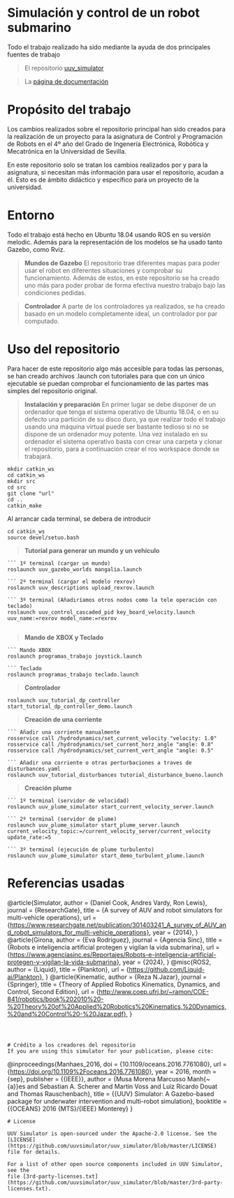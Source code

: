 # Simulación y control de un robot submarino 

Todo el trabajo realizado ha sido mediante la ayuda de dos principales fuentes de trabajo

> El repositorio   [uuv_simulator](https://github.com/uuvsimulator/uuv_simulator)

> La  [página de documentación](https://uuvsimulator.github.io/packages/uuv_simulator/intro/) 

# Propósito del trabajo
Los cambios realizados sobre el repositorio principal han sido creados para la realización de un proyecto para la asignatura de Control y Programación de Robots en el 4º año del Grado de Ingenería Electrónica, Robótica y Mecatrónica en la Universidad de Sevilla.

En este repositorio solo se tratan los cambios realizados por y para la asignatura, si necesitan más información para usar el repositorio, acudan a él. Esto es de ámbito didáctico y específico para un proyecto de la universidad.

# Entorno
Todo el trabajo está hecho en Ubuntu 18.04 usando ROS en su versión melodic. Además para la representación de los modelos se ha usado tanto Gazebo, como Rviz.

> **Mundos de Gazebo**
El repositorio trae diferentes mapas para poder usar el robot en diferentes situaciones y comprobar su funcionamiento. Además de estos, en este repositorio se ha creado uno más para poder probar de forma efectiva nuestro trabajo bajo las condiciones pedidas.

> **Controlador**
A parte de los controladores ya realizados, se ha creado basado en un modelo completamente ideal, un controlador por par computado.

# Uso del repositorio
Para hacer de este repositorio algo más accesible para todas las personas, se han creado archivos .launch con tutoriales para que con un único ejecutable se puedan comprobar el funcionamiento de las partes mas simples del repositorio original. 

> **Instalación y preparación**
En primer lugar se debe disponer de un ordenador que tenga el sistema operativo de Ubuntu 18.04, o en su defecto una partición de su disco duro, ya que realizar todo el trabajo usando una máquina virtual puede ser bastante tedioso si no se dispone de un ordenador muy potente. Una vez instalado en su ordenador el sistema operativo basta con crear una carpeta y clonar el repositorio, para a continuación crear el ros workspace donde se trabajará.
```
mkdir catkin_ws
cd catkin_ws
mkdir src
cd src
git clone "url"
cd ..
catkin_make
```

Al arrancar cada terminal, se debera de introducir
```
cd catkin_ws
source devel/setuo.bash
```
> **Tutorial para generar un mundo y un vehículo**
```
``` 1º terminal (cargar un mundo)
roslaunch uuv_gazebo_worlds mangalia.launch

``` 2º terminal (cargar el modelo rexrov)
roslaunch uuv_descriptions upload_rexrov.launch

``` 3º terminal (Añadiríamos otros nodos como la tele operación con teclado)
roslaunch uuv_control_cascaded_pid key_board_velocity.launch uuv_name:=rexrov model_name:=rexrov


```
> **Mando de XBOX y Teclado**
```
``` Mando XBOX
roslaunch programas_trabajo joystick.launch

``` Teclado
roslaunch programas_trabajo teclado.launch

```
> **Controlador**
```
roslaunch uuv_tutorial_dp_controller start_tutorial_dp_controller_demo.launch

```
> **Creación de una corriente**
```
``` Añadir una corriente manualmente
rosservice call /hydrodynamics/set_current_velocity "velocity: 1.0"
rosservice call /hydrodynamics/set_current_horz_angle "angle: 0.8"
rosservice call /hydrodynamics/set_current_vert_angle "angle: 0.5"

``` Añadir una corriente o otras perturbaciones a traves de disturbances.yaml
roslaunch uuv_tutorial_disturbances tutorial_disturbance_bueno.launch
```

> **Creación plume**

```
``` 1º terminal (servidor de velocidad)
roslaunch uuv_plume_simulator start_current_velocity_server.launch

``` 2º terminal (servidor de plume)
roslaunch uuv_plume_simulator start_plume_server.launch current_velocity_topic:=/current_velocity_server/current_velocity update_rate:=5

``` 3º terminal (ejecución de plume turbulento)
roslaunch uuv_plume_simulator start_demo_turbulent_plume.launch

```
# Referencias usadas


@article{Simulator,
   author = {Daniel Cook, Andres Vardy, Ron Lewis},
   journal = {ResearchGate},
   title = {A survey of AUV and robot simulators for multi-vehicle operations},
   url = {https://www.researchgate.net/publication/301403241_A_survey_of_AUV_and_robot_simulators_for_multi-vehicle_operations},
   year = {2014},
}
@article{Girona,
   author = {Eva Rodriguez},
   journal = {Agencia Sinc},
   title = {Robots e inteligencia artificial protegen y vigilan la vida submarina},
   url = {https://www.agenciasinc.es/Reportajes/Robots-e-inteligencia-artificial-protegen-y-vigilan-la-vida-submarina},
   year = {2024},
}
@misc{ROS2,
   author = {Liquid},
   title = {Plankton},
   url = {https://github.com/Liquid-ai/Plankton},
}
@article{Kinematic,
   author = {Reza N.Jazar},
   journal = {Springer},
   title = {Theory of Applied Robotics Kinematics, Dynamics, and Control, Second Edition},
   url = {http://www.coep.ufrj.br/~ramon/COE-841/robotics/book%202010%20-%20Theory%20of%20Applied%20Robotics%20Kinematics,%20Dynamics,%20and%20Control%20-%20Jazar.pdf},
}
```



# Crédito a los creadores del repositorio
If you are using this simulator for your publication, please cite:

```
@inproceedings{Manhaes_2016,
	doi = {10.1109/oceans.2016.7761080},
	url = {https://doi.org/10.1109%2Foceans.2016.7761080},
	year = 2016,
	month = {sep},
	publisher = {{IEEE}},
	author = {Musa Morena Marcusso Manh{\~{a}}es and Sebastian A. Scherer and Martin Voss and Luiz Ricardo Douat and Thomas Rauschenbach},
	title = {{UUV} Simulator: A Gazebo-based package for underwater intervention and multi-robot simulation},
	booktitle = {{OCEANS} 2016 {MTS}/{IEEE} Monterey}
}
```
# License

UUV Simulator is open-sourced under the Apache-2.0 license. See the
[LICENSE](https://github.com/uuvsimulator/uuv_simulator/blob/master/LICENSE) file for details.

For a list of other open source components included in UUV Simulator, see the
file [3rd-party-licenses.txt](https://github.com/uuvsimulator/uuv_simulator/blob/master/3rd-party-licenses.txt).
